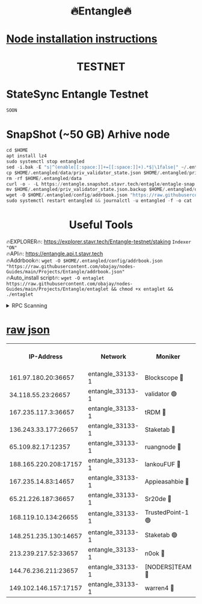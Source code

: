 <h1 align="center"> 🔥Entangle🔥</h1>

[Node installation instructions](https://github.com/obajay/nodes-Guides/tree/main/Projects/Entangle)
=

<h1 align="center"> TESTNET</h1>

# StateSync Entangle Testnet
```python
SOON
```
# SnapShot (~50 GB) Arhive node
```python
cd $HOME
apt install lz4
sudo systemctl stop entangled
sed -i.bak -E "s|^(enable[[:space:]]+=[[:space:]]+).*$|\1false|" ~/.entangled/config/config.toml
cp $HOME/.entangled/data/priv_validator_state.json $HOME/.entangled/priv_validator_state.json.backup
rm -rf $HOME/.entangled/data
curl -o - -L https://entangle.snapshot.stavr.tech/entagle/entagle-snap.tar.lz4 | lz4 -c -d - | tar -x -C $HOME/.entangled --strip-components 2
mv $HOME/.entangled/priv_validator_state.json.backup $HOME/.entangled/data/priv_validator_state.json
wget -O $HOME/.entangled/config/addrbook.json "https://raw.githubusercontent.com/obajay/nodes-Guides/main/Projects/Entangle/addrbook.json"
sudo systemctl restart entangled && journalctl -u entangled -f -o cat
```
 <h1 align="center"> Useful Tools</h1>
 
🔥EXPLORER🔥: https://explorer.stavr.tech/Entangle-testnet/staking        `Indexer "ON"` \
🔥API🔥:      https://entangle.api.t.stavr.tech \
🔥Addrbook🔥: ```wget -O $HOME/.entangled/config/addrbook.json "https://raw.githubusercontent.com/obajay/nodes-Guides/main/Projects/Entangle/addrbook.json"``` \
🔥Auto_install script🔥:  `wget -O entaglet https://raw.githubusercontent.com/obajay/nodes-Guides/main/Projects/Entangle/entaglet && chmod +x entaglet && ./entaglet`


<details>
<summary>RPC Scanning</summary>

<h2 align="center"> We scan nodes in real time every 4 hours. And we provide the final result of RPC endpoints.
We cannot influence the operation of these nodes in any way. </h2>


```python
If Voting Power is higher than 0 --> then the Node is a validator of the network and may be subject to attack and be a potential threat to the chain.
```
```python
We marked such validators with a red symbol
```

</details>

[raw json](https://rpc-check.entangt.stavr.tech/entangt/rpc-entangt-result.json)
=


<table><tr><th>IP-Address</th><th>Network</th><th>Moniker</th><th>Latest Block Height</th><th>Earliest Block Height</th><th>Catching Up</th><th>Tx Index</th><th>Voting Power</th><th>Scan Time</th></tr><tr><td>161.97.180.20:36657</td><td>entangle_33133-1</td><td>Blockscope 🔴</td><td>2380266</td><td>1</td><td>False</td><td>off</td><td>296373103793499</td><td>2024-02-27T06:08:13.199510232UTC</td></tr><tr><td>34.118.55.23:26657</td><td>entangle_33133-1</td><td>validator 🟢</td><td>2380266</td><td>1</td><td>False</td><td>on</td><td>0</td><td>2024-02-27T06:08:13.874705639UTC</td></tr><tr><td>167.235.117.3:36657</td><td>entangle_33133-1</td><td>tRDM 🔴</td><td>2380270</td><td>1</td><td>False</td><td>on</td><td>203343620869462</td><td>2024-02-27T06:08:36.064948722UTC</td></tr><tr><td>136.243.33.177:26657</td><td>entangle_33133-1</td><td>Staketab 🔴</td><td>2380267</td><td>660001</td><td>False</td><td>on</td><td>157960703202819</td><td>2024-02-27T06:08:25.084421241UTC</td></tr><tr><td>65.109.82.17:12357</td><td>entangle_33133-1</td><td>ruangnode 🔴</td><td>2380266</td><td>1312001</td><td>False</td><td>off</td><td>531140956440095</td><td>2024-02-27T06:08:13.543021430UTC</td></tr><tr><td>188.165.220.208:17157</td><td>entangle_33133-1</td><td>lankouFUF 🔴</td><td>2380266</td><td>1910001</td><td>False</td><td>off</td><td>324040682170987</td><td>2024-02-27T06:08:14.134146393UTC</td></tr><tr><td>167.235.14.83:14657</td><td>entangle_33133-1</td><td>Appieasahbie 🔴</td><td>2380270</td><td>2042001</td><td>False</td><td>on</td><td>43259423329060069</td><td>2024-02-27T06:08:35.742079068UTC</td></tr><tr><td>65.21.226.187:36657</td><td>entangle_33133-1</td><td>Sr20de 🔴</td><td>2380266</td><td>2049001</td><td>False</td><td>off</td><td>58173339475921</td><td>2024-02-27T06:08:12.925859326UTC</td></tr><tr><td>168.119.10.134:26655</td><td>entangle_33133-1</td><td>TrustedPoint-1 🟢</td><td>2380270</td><td>2268001</td><td>False</td><td>off</td><td>0</td><td>2024-02-27T06:08:36.280174910UTC</td></tr><tr><td>148.251.235.130:14657</td><td>entangle_33133-1</td><td>Staketab 🟢</td><td>2380266</td><td>2272001</td><td>False</td><td>on</td><td>0</td><td>2024-02-27T06:08:12.633433035UTC</td></tr><tr><td>213.239.217.52:33657</td><td>entangle_33133-1</td><td>n0ok 🔴</td><td>2380269</td><td>2280269</td><td>False</td><td>off</td><td>46598397794076509</td><td>2024-02-27T06:08:29.393718256UTC</td></tr><tr><td>144.76.236.211:23657</td><td>entangle_33133-1</td><td>[NODERS]TEAM 🔴</td><td>2380267</td><td>2304001</td><td>False</td><td>off</td><td>26806961402495226</td><td>2024-02-27T06:08:22.831760398UTC</td></tr><tr><td>149.102.146.157:17157</td><td>entangle_33133-1</td><td>warren4 🔴</td><td>2380267</td><td>2327001</td><td>False</td><td>on</td><td>499123405210926</td><td>2024-02-27T06:08:22.608380806UTC</td></tr></table>

